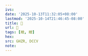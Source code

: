 ```yaml
---
ivs:
date: '2025-10-13T11:32:05+08:00'
lastmod: '2025-10-14T21:46:45-08:00'
title: 󰫫
url: 󰫫
tags: [繒, 繒]
hex: 
src: GHZR, DCCV
note:
---
```

